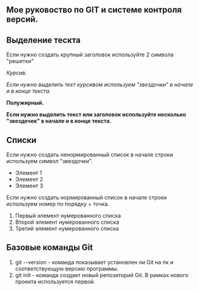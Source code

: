 ## Мое руковоство по GIT и системе контроля версий.

## Выделение тескта

 Если нужно создать крупный заголовок используйте 2 символа "решетки"

*Курсив.*

*Если нужно выделить техт курсивом используем "звездочки" в начале и в конце текста.*

**Полужирный.**

**Если нужно выделить текст или заголовок используйте несколько "звездочек" в начале и в конце текста.**

## Списки

Если нужно создать ненормированный список в начале строки используем символ "звездочки".

* Элемент 1
* Элемент 2
* Элемент 3

Если нужно создать нормированный список в начале строки используем номер по порядку + точка.

1. Первый элемент нумерованного списка
2. Второй элемент нумерованного списка
3. Третий элемент нумерованного списка

## Базовые команды Git

1. git --version - команда показывает установлен ли Git на пк и соответствующую версию программы. 
2. git init - команда создает новый репозиторий Git. В рамках нового проекта используется первой.

